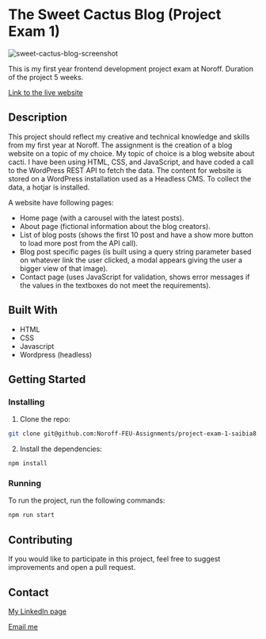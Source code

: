 # The Sweet Cactus Blog (Project Exam 1)

![sweet-cactus-blog-screenshot](https://user-images.githubusercontent.com/104776669/223411854-bcbde427-2e41-4501-9a87-62b765beab24.jpg)

This is my first year frontend development project exam at Noroff. Duration of the project 5 weeks.

[Link to the live website](https://legendary-madeleine-4f1023.netlify.app/)

## Description

This project should reflect my creative and technical knowledge and skills from my first year at Noroff. The assignment is the creation of a blog website on a topic of my choice. My topic of choice is a blog website about cacti. I have been using HTML, CSS, and JavaScript, and have coded a call to the WordPress REST API to fetch the data. The content for website is stored on a WordPress installation used as a Headless CMS. To collect the data, a hotjar is installed.

A website have following pages:
-	Home page (with a carousel with the latest posts).
-	About page (fictional information about the blog creators).
-	List of blog posts (shows the first 10 post and have a show more button to load more post from the API call).
-	Blog post specific pages (is built using a query string parameter based on whatever link the user clicked, a modal appears giving the user a bigger view of that image).
-	Contact page (uses JavaScript for validation, shows error messages if the values in the textboxes do not meet the requirements).

## Built With

- HTML
- CSS
- Javascript
- Wordpress (headless)

## Getting Started

### Installing

1. Clone the repo:

```bash
git clone git@github.com:Noroff-FEU-Assignments/project-exam-1-saibia8.git
```

2. Install the dependencies:

```
npm install
```

### Running

To run the project, run the following commands:

```bash
npm run start
```

## Contributing

If you would like to participate in this project, feel free to suggest improvements and open a pull request.

## Contact

[My LinkedIn page](https://www.linkedin.com/in/sabina-kutniauske-46a486238/)

[Email me](mailto:sabina.kutniauske@gmail.com)
